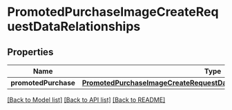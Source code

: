 # PromotedPurchaseImageCreateRequestDataRelationships

## Properties
Name | Type | Description | Notes
------------ | ------------- | ------------- | -------------
**promotedPurchase** | [**PromotedPurchaseImageCreateRequestDataRelationshipsPromotedPurchase**](PromotedPurchaseImageCreateRequestDataRelationshipsPromotedPurchase.md) |  | 

[[Back to Model list]](../README.md#documentation-for-models) [[Back to API list]](../README.md#documentation-for-api-endpoints) [[Back to README]](../README.md)


